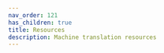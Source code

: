 ```yaml
---
nav_order: 121
has_children: true
title: Resources
description: Machine translation resources
---
```

